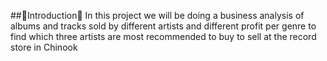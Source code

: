 

##👋Introduction👋
In this project we will be doing a business analysis of albums and tracks sold by different artists and different profit per genre to find which three artists are most recommended to buy to 
sell at the record store in Chinook